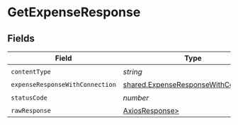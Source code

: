 # GetExpenseResponse


## Fields

| Field                                                                                        | Type                                                                                         | Required                                                                                     | Description                                                                                  |
| -------------------------------------------------------------------------------------------- | -------------------------------------------------------------------------------------------- | -------------------------------------------------------------------------------------------- | -------------------------------------------------------------------------------------------- |
| `contentType`                                                                                | *string*                                                                                     | :heavy_check_mark:                                                                           | N/A                                                                                          |
| `expenseResponseWithConnection`                                                              | [shared.ExpenseResponseWithConnection](../../models/shared/expenseresponsewithconnection.md) | :heavy_minus_sign:                                                                           | N/A                                                                                          |
| `statusCode`                                                                                 | *number*                                                                                     | :heavy_check_mark:                                                                           | N/A                                                                                          |
| `rawResponse`                                                                                | [AxiosResponse>](https://axios-http.com/docs/res_schema)                                     | :heavy_minus_sign:                                                                           | N/A                                                                                          |